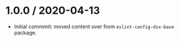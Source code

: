 1.0.0 / 2020-04-13
==================

- Initial commmit: moved content over from `eslint-config-dsx-base` package.
